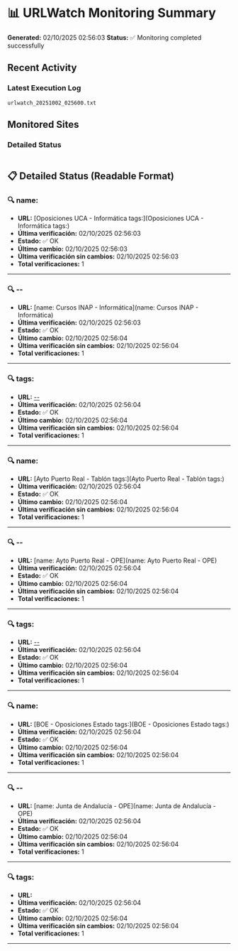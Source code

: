 # 📊 URLWatch Monitoring Summary

**Generated:** 02/10/2025 02:56:03
**Status:** ✅ Monitoring completed successfully

## Recent Activity

### Latest Execution Log
`urlwatch_20251002_025600.txt`

## Monitored Sites

### Detailed Status
```
```

## 📋 Detailed Status (Readable Format)

### 🔍 name:

- **URL:** [Oposiciones UCA - Informática	tags:](Oposiciones UCA - Informática	tags:)
- **Última verificación:** 02/10/2025 02:56:03
- **Estado:** ✅ OK
- **Último cambio:** 02/10/2025 02:56:03
- **Última verificación sin cambios:** 02/10/2025 02:56:03
- **Total verificaciones:** 1

---

### 🔍 --

- **URL:** [name: Cursos INAP - Informática](name: Cursos INAP - Informática)
- **Última verificación:** 02/10/2025 02:56:03
- **Estado:** ✅ OK
- **Último cambio:** 02/10/2025 02:56:04
- **Última verificación sin cambios:** 02/10/2025 02:56:04
- **Total verificaciones:** 1

---

### 🔍 tags:

- **URL:** [--](--)
- **Última verificación:** 02/10/2025 02:56:04
- **Estado:** ✅ OK
- **Último cambio:** 02/10/2025 02:56:04
- **Última verificación sin cambios:** 02/10/2025 02:56:04
- **Total verificaciones:** 1

---

### 🔍 name:

- **URL:** [Ayto Puerto Real - Tablón	tags:](Ayto Puerto Real - Tablón	tags:)
- **Última verificación:** 02/10/2025 02:56:04
- **Estado:** ✅ OK
- **Último cambio:** 02/10/2025 02:56:04
- **Última verificación sin cambios:** 02/10/2025 02:56:04
- **Total verificaciones:** 1

---

### 🔍 --

- **URL:** [name: Ayto Puerto Real - OPE](name: Ayto Puerto Real - OPE)
- **Última verificación:** 02/10/2025 02:56:04
- **Estado:** ✅ OK
- **Último cambio:** 02/10/2025 02:56:04
- **Última verificación sin cambios:** 02/10/2025 02:56:04
- **Total verificaciones:** 1

---

### 🔍 tags:

- **URL:** [--](--)
- **Última verificación:** 02/10/2025 02:56:04
- **Estado:** ✅ OK
- **Último cambio:** 02/10/2025 02:56:04
- **Última verificación sin cambios:** 02/10/2025 02:56:04
- **Total verificaciones:** 1

---

### 🔍 name:

- **URL:** [BOE - Oposiciones Estado	tags:](BOE - Oposiciones Estado	tags:)
- **Última verificación:** 02/10/2025 02:56:04
- **Estado:** ✅ OK
- **Último cambio:** 02/10/2025 02:56:04
- **Última verificación sin cambios:** 02/10/2025 02:56:04
- **Total verificaciones:** 1

---

### 🔍 --

- **URL:** [name: Junta de Andalucía - OPE](name: Junta de Andalucía - OPE)
- **Última verificación:** 02/10/2025 02:56:04
- **Estado:** ✅ OK
- **Último cambio:** 02/10/2025 02:56:04
- **Última verificación sin cambios:** 02/10/2025 02:56:04
- **Total verificaciones:** 1

---

### 🔍 tags:

- **URL:** []()
- **Última verificación:** 02/10/2025 02:56:04
- **Estado:** ✅ OK
- **Último cambio:** 02/10/2025 02:56:04
- **Última verificación sin cambios:** 02/10/2025 02:56:04
- **Total verificaciones:** 1

---

